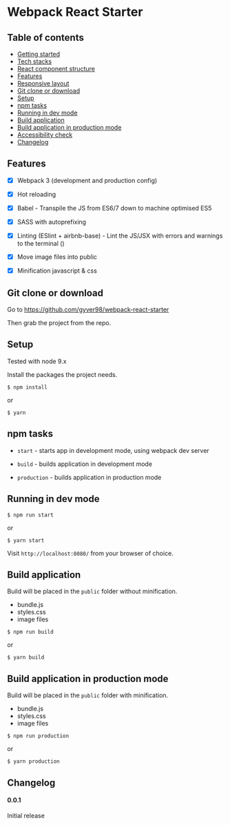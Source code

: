 # Webpack React Starter


## Table of contents
* [Getting started](#user-content-getting-started)
* [Tech stacks](#user-content-tech-stacks)
* [React component structure](#user-content-react-component-structure)
* [Features](#user-content-features)
* [Responsive layout](#user-content-responsive-layout)
* [Git clone or download](#user-content-git-clone-or-download)
* [Setup](#user-content-setup)
* [npm tasks](#user-content-npm-tasks)
* [Running in dev mode](#user-content-running-in-dev-mode)
* [Build application](#user-content-build-application)
* [Build application in production mode](#user-content-build-application-in-production-mode)
* [Accessibility check](#user-content-accessibility-check)
* [Changelog](#user-content-changelog)


## Features

- [x] Webpack 3 (development and production config)
- [x] Hot reloading
- [x] Babel - Transpile the JS from ES6/7 down to machine optimised ES5
- [x] SASS with autoprefixing
- [x] Linting (ESlint + airbnb-base) - Lint the JS/JSX with errors and warnings to the terminal ()
- [x] Move image files into public
- [x] Minification javascript & css


## Git clone or download

Go to https://github.com/gyver98/webpack-react-starter

Then grab the project from the repo.

## Setup

Tested with node 9.x

Install the packages the project needs.

```
$ npm install
```
or 
```
$ yarn
```

## npm tasks

* `start` - starts app in development mode, using webpack dev server

* `build` - builds application in development mode

* `production` - builds application in production mode

## Running in dev mode

```
$ npm run start
```
or
```
$ yarn start
```

Visit `http://localhost:8080/` from your browser of choice.

## Build application

Build will be placed in the `public` folder without minification.
* bundle.js
* styles.css
* image files

```
$ npm run build
```
or
```
$ yarn build
```

## Build application in production mode

Build will be placed in the `public` folder with minification.
* bundle.js
* styles.css
* image files

```
$ npm run production
```
or
```
$ yarn production
```


## Changelog

#### 0.0.1

Initial release
